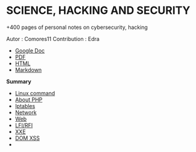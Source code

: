 # SCIENCE, HACKING AND SECURITY

+400 pages of personal notes on cybersecurity, hacking

Autor :  Comores11
Contribution : Edra

-   [Google Doc]()
-   [PDF]()
-   [HTML]()
-   [Markdown]() 


**Summary**
 - [Linux command]()
 - [About PHP]()
 - [Iptables]()
 - [Network]()
 - [Web]()
 - [LFI/RFI]()
 - [XXE]()
 - [DOM XSS]()
 - 

